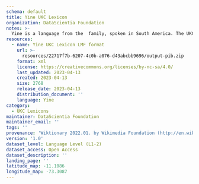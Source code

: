 ```yaml
---
schema: default
title: Yine UKC Lexicon
organization: DataScientia Foundation
notes: >-
  Yine is a language from the  family, spoken in South America. The UKC Lexicon of Yine is represented as a lexico-semantic network. It consists of words, word senses, synsets, as well as sense-level and synset-level relationships.
resources:
  - name: Yine UKC Lexicon LMF format
    url: >-
      resources/22717f7b-6207-4c0b-a076-d43abcbb9696/output-pib.zip
    format: xml
    license: https://creativecommons.org/licenses/by-nc-sa/4.0/
    last_updated: 2023-04-13
    created: 2023-04-13
    size: 2768
    release_date: 2023-04-13
    distribution_document: ''
    language: Yine
category:
  - UKC Lexicons
maintainer: DataScientia Foundation
maintainer_email: ''
tags: ''
provenance: 'Wiktionary 2022.01. by Wikimedia Foundation (http://en.wiktionary.org); CogNet 2.1 by Khuyagbaatar Batsuren, National University of Mongolia (http://cognet.ukc.disi.unitn.it); Native Languages of the Americas 2021.11. by Laura Redish and Orrin Lewis (http://www.native-languages.org); Princeton WordNet 2.1 by Princeton University (https://wordnet.princeton.edu)'
version: '1.0'
dataset_level: Language Level (L1-2)
dataset_access: Open Access
dataset_description: ''
landing_page: ''
latitude_map: -11.1086
longitude_map: -73.3087
---
```


